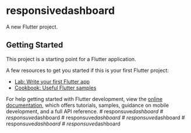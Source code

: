 # responsivedashboard

A new Flutter project.

## Getting Started

This project is a starting point for a Flutter application.

A few resources to get you started if this is your first Flutter project:

- [Lab: Write your first Flutter app](https://docs.flutter.dev/get-started/codelab)
- [Cookbook: Useful Flutter samples](https://docs.flutter.dev/cookbook)

For help getting started with Flutter development, view the
[online documentation](https://docs.flutter.dev/), which offers tutorials,
samples, guidance on mobile development, and a full API reference.
#   r e s p o n s u v e _ d a s h b o a r d  
 #   r e s p o n s u v e _ d a s h b o a r d  
 #   r e s p o n s u v e _ d a s h b o a r d  
 #   r e s p o n s u v e _ d a s h b o a r d  
 #   r e s p o n s u v e _ d a s h b o a r d  
 #   r e s p o n s u v e _ d a s h b o a r d  
 
